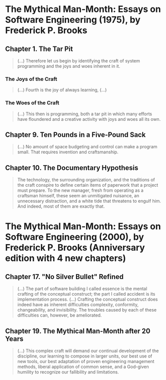 # The Mythical Man-Month: Essays on Software Engineering (1975), by Frederick P. Brooks

## Chapter 1. The Tar Pit

> (...) Therefore let us begin by identifying the craft of system programming and the joys and woes inherent in it.

### The Joys of the Craft

> (...) Fourth is the joy of always learning, (...)

### The Woes of the Craft

> (...) This then is programming, both a tar pit in which many efforts have floundered and a creative activity with joys and woes all its own. 

## Chapter 9. Ten Pounds in a Five-Pound Sack

> (...) No amount of space budgeting and control can make a program small. That requires invention and craftsmanship.

## Chapter 10. The Documentary Hypothesis

> The technology, the surrounding organization, and the traditions of the craft conspire to define certain items of paperwork that a project must prepare. To the new manager, fresh from operating as a craftsman himself, these seem an unmitigated nuisance, an unnecessary distraction, and a white tide that threatens to engulf him. And indeed, most of them are exactly that.

# The Mythical Man-Month: Essays on Software Engineering (2000), by Frederick P. Brooks (Anniversary edition with 4 new chapters)

## Chapter 17. "No Silver Bullet" Refined

> (...) The part of software building I called essence is the mental crafting of the conceptual construct; the part I called accident is its implementation process.
> (...) Crafting the conceptual construct does indeed have as inherent difficulties complexity, conformity, changeability, and invisibility. The troubles caused by each of these difficulties can, however, be ameliorated.

## Chapter 19. The Mythical Man-Month after 20 Years

> (...) This complex craft will demand our continual development of the discipline, our learning to compose in larger units, our best use of new tools, our best adaptation of proven engineering management methods, liberal application of common sense, and a God-given humility to recognize our fallibility and limitations.
